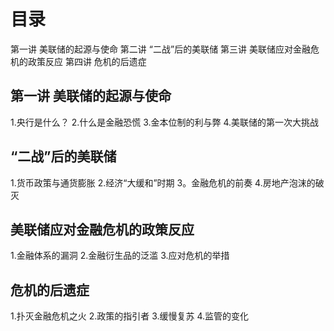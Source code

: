 # 目录
第一讲 美联储的起源与使命
第二讲 “二战”后的美联储
第三讲 美联储应对金融危机的政策反应
第四讲 危机的后遗症

## 第一讲 美联储的起源与使命
1.央行是什么？
2.什么是金融恐慌
3.金本位制的利与弊
4.美联储的第一次大挑战

## “二战”后的美联储
1.货币政策与通货膨胀
2.经济“大缓和”时期
3。金融危机的前奏
4.房地产泡沫的破灭

## 美联储应对金融危机的政策反应
1.金融体系的漏洞
2.金融衍生品的泛滥
3.应对危机的举措

## 危机的后遗症
1.扑灭金融危机之火
2.政策的指引者
3.缓慢复苏
4.监管的变化

